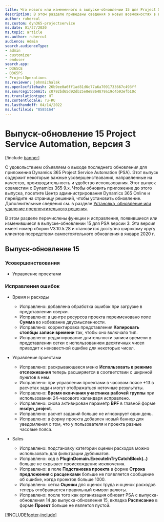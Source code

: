 ```yaml
---
title: Что нового или измененного в выпуске-обновлении 15 для Project Service Automation версии 3
description: В этом разделе приведены сведения о новых возможностях в выпуске-обновлении 15 для Project Service Automation версии 3.
author: ruhercul
ms.custom: dyn365-projectservice
ms.date: 01/27/2020
ms.topic: article
ms.author: ruhercul
audience: Admin
search.audienceType:
- admin
- customizer
- enduser
search.app:
- D365CE
- D365PS
- ProjectOperations
ms.reviewer: johnmichalak
ms.openlocfilehash: 26b9ee0a6ff1ad81d6c77a6a7091733667c493ff
ms.sourcegitcommit: c0792bd65d92db25e0e8864879a19c4b93efb10c
ms.translationtype: HT
ms.contentlocale: ru-RU
ms.lasthandoff: 04/14/2022
ms.locfileid: "8585164"
---
```

# <a name="project-service-automation-update-release-15-v3"></a>Выпуск-обновление 15 Project Service Automation, версия 3

[!include [banner](../includes/psa-now-project-operations.md)]

С удовольствием объявляем о выходе последнего обновления для приложения Dynamics 365 Project Service Automation (PSA). Этот выпуск содержит некоторые важные усовершенствования, направленные на качество, производительность и удобство использования. Этот выпуск совместим с Dynamics 365 9.x. Чтобы обновить приложение до этого выпуска, посетите Центр администрирования Dynamics 365 Online и перейдите на страницу решений, чтобы установить обновление. Дополнительные сведения см. в разделе [Установка, обновление или удаление предпочтительного решения](/power-platform/admin/install-remove-preferred-solution).

В этом разделе перечислены функции и исправления, появившиеся или изменившиеся в выпуске-обновлении 15 для PSA версии 3. Эта версия имеет номер сборки V3.10.5.28 и становится доступна широкому кругу клиентов посредством самостоятельного обновления в январе 2020 г.

## <a name="update-release-15"></a>Выпуск-обновление 15 

### <a name="enhancements"></a>Усовершенствования

- Управление проектами

### <a name="bug-fixes"></a>Исправления ошибок

- Время и расходы

  - Исправлено: добавлена обработка ошибок при загрузке в представлении сверки.
  - Исправлено: в центре ресурсов проекта переименовано поле **Сумма** во избежание двусмысленности.
  - Исправлено: корректировка представления **Копировать столбцы записи времени** так, чтобы оно включало тип.
  - Исправлено: редактирование длительности записи времени в представлении сетки с использованием десятичных чисел приводит к неизвестной ошибке для некоторых чисел.

- Управление проектами

  - Исправлено: раскрывающееся меню **Использовать в режиме отслеживания** теперь расширяется в соответствии с шириной пунктов в нем.
  - Исправлено: при управлении проектами в часовом поясе +13 в расчетах задач могут отображаться неточные результаты.
  - Исправлено: **Время окончания участника рабочей группы** при использовании 24-часового календаря исправлено.
  - Исправлено: снова активирован параметр **BPF** в главной форме **msdyn_project**.
  - Исправлено: расчет заданий больше не игнорирует один день.
  - Исправлено: в форму проекта добавлен новый баннер для уведомления о том, что у пользователя и проекта разные часовые пояса.

- Sales

  - Исправлено: подстановку категории оценки расходов можно использовать для фильтрации дубликатов.
  - Исправлено: код в **PluginDomain.ExecuteInTryCatchBlock(..)** больше не скрывает происхождение исключения.
  - Исправлено: в поле **Подстановка проекта** в форме **Строка предложения с расценками** больше не появляется сообщение об ошибке, когда проектов больше 1000.
  - Исправлено: сетка **Оценки** для оценок труда и оценок расходов теперь отображается правильный символ валюты.
  - Исправлено: после того как организация обновит PSA с выпуска-обновления 14 до выпуска-обновления 15, вкладка **Расписание** в форме **Проект** больше не является пустой.


[!INCLUDE[footer-include](../includes/footer-banner.md)]
